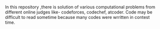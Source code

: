 In this repository ,there is solution of various computational problems from different online judges like- codeforces, codechef, atcoder.
Code may be difficult to read sometime because many codes were wrritten in contest time.
